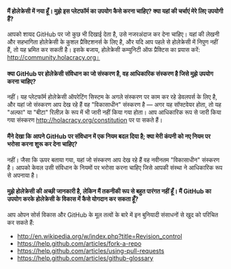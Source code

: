 #### मैं होलेक्रेसी में नया हूँ। मुझे इस प्लेटफॉर्म का उपयोग कैसे करना चाहिए? क्या यहां की चर्चाएं मेरे लिए उपयोगी हैं?

आपको शायद GitHub पर जो कुछ भी दिखाई देता है, उसे नजरअंदाज कर देना चाहिए। यहां की लेखनी और सहभागिता होलेक्रेसी के कुशल प्रैक्टिशनर्स के लिए है, और यदि आप पहले से होलेक्रेसी में निपुण नहीं हैं, तो यह भ्रमित कर सकती है। इसके बजाय, होलेक्रेसी कम्युनिटी ऑफ प्रैक्टिस का प्रयास करें: http://community.holacracy.org।

#### क्या GitHub पर होलेक्रेसी संविधान का जो संस्करण है, वह आधिकारिक संस्करण है जिसे मुझे उपयोग करना चाहिए?

नहीं। यह प्लेटफॉर्म होलेक्रेसी ऑपरेटिंग सिस्टम के अगले संस्करण पर काम कर रहे डेवलपर्स के लिए है, और यहां जो संस्करण आप देख रहे हैं वह "विकासाधीन" संस्करण है — अगर यह सॉफ्टवेयर होता, तो यह "अल्फा" या "बीटा" रिलीज़ के रूप में भी जारी नहीं किया गया होता। आप आधिकारिक रूप से जारी किया गया संस्करण http://holacracy.org/constitution पर पा सकते हैं।

#### मैंने देखा कि आपने GitHub पर संविधान में एक नियम बदल दिया है; क्या मेरी कंपनी को नए नियम पर भरोसा करना शुरू कर देना चाहिए?

नहीं। जैसा कि ऊपर बताया गया, यहां जो संस्करण आप देख रहे हैं वह नवीनतम "विकासाधीन" संस्करण है। आपको केवल उसी संविधान के नियमों पर भरोसा करना चाहिए जिसे आपकी संस्था ने आधिकारिक रूप से अपनाया है।

#### मुझे होलेक्रेसी की अच्छी जानकारी है, लेकिन मैं तकनीकी रूप से बहुत पारंगत नहीं हूँ। मैं GitHub का उपयोग करके होलेक्रेसी के विकास में कैसे योगदान कर सकता हूँ?

आप ओपन सोर्स विकास और GitHub के मूल तत्वों के बारे में इन बुनियादी संसाधनों से खुद को परिचित कर सकते हैं:

- http://en.wikipedia.org/w/index.php?title=Revision_control
- https://help.github.com/articles/fork-a-repo
- https://help.github.com/articles/using-pull-requests
- https://help.github.com/articles/github-glossary
